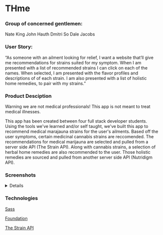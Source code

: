 # THme

### Group of concerned gentlemen:

Nate King 
John Hauth 
Dmitri So 
Dale Jacobs 



### User Story:

“As someone with an ailment looking for relief, I want a website  that’ll give me recommendations for strains suited for my symptom. When I am presented with a list of recommended strains I can click on each of the names. When selected, I am presented with the flavor profiles and descriptions of of each strain. I am also presented with a list of holistic home remedies, to pair with my strains.”


### Product Desciption

Warning we are not medical professionals! This app is not meant to treat medical illnesses.

This app has been created between four full stack developer students. Using the tools we've learned and/or self taught, we've built this app to recommend medical marajauna strains for the user's ailments. Based off the user symptoms, certain medicinal cannabis strains are reccomended. The recommendations for medical marijauna are selected and pulled from a server side API (The Strain API).
Along with cannabis strains, a selection of herbal home remedies are also recommended to the user. Those holistic remedies are sourced and pulled from another server side API (Nutridigm API).


### Screenshots

<details

<summary></summary>

</details>

### Technologies

[Sass](https://sass-lang.com/guide)

[Foundation]()

[The Strain API](http://strains.evanbusse.com/index.html)


### 

